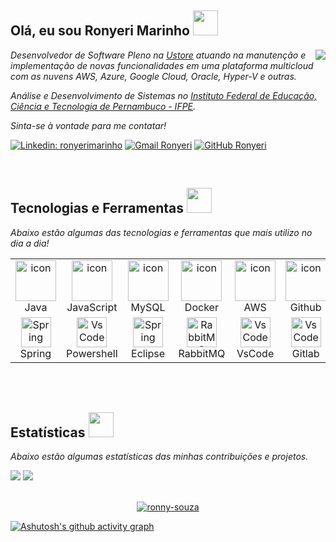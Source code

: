 <h2>Olá, eu sou Ronyeri Marinho <img src="https://media.giphy.com/media/l2C9j6q7iTi6qSYMmw/giphy.gif" width="40"/></h2>
 
<img align="right" src="https://github-readme-stats.vercel.app/api/top-langs/?username=ronny-souza&theme=tokyonight&show_icons=true&hide_border=true&layout=compact"/>

<p>
 <em>
  Desenvolvedor de Software Pleno na <a href="https://ustore.com.br/">Ustore</a> atuando na manutenção e implementação de novas funcionalidades em uma plataforma multicloud com as nuvens AWS, Azure, Google Cloud, Oracle, Hyper-V e outras.
 </em>
</p>

<p>
 <em>
  Análise e Desenvolvimento de Sistemas no <a href="https://www.ifpe.edu.br/">Instituto Federal de Educação, Ciência e Tecnologia de Pernambuco - IFPE</a>.
 </em>
</p>

<p>
 <em>
  Sinta-se à vontade para me contatar!
 </em>
 </p>

[![Linkedin: ronyerimarinho](https://img.shields.io/badge/-ronyerimarinho-blue?style=flat-square&logo=Linkedin&logoColor=white&link=https://www.linkedin.com/in/ronyeri-marinho/)](https://www.linkedin.com/in/ronyeri-marinho/)
[![Gmail Ronyeri](https://img.shields.io/badge/Gmail-D14836?style=flat-square&logo=gmail&logoColor=white&link=mailto:ronyerimarinho19@gmail.com)](mailto:ronyerimarinho19@gmail.com)
[![GitHub Ronyeri](https://img.shields.io/github/followers/ronny-souza?label=follow&style=social)](https://github.com/ronny-souza)

<br/>
<div>
<h2>Tecnologias e Ferramentas <img src="https://media.giphy.com/media/6LTJ4inRqlvmxtbLuV/giphy.gif" width="40"/></h2>
 
 <p>
 <em>
  Abaixo estão algumas das tecnologias e ferramentas que mais utilizo no dia a dia!
 </em>
 </p>
 
 <div>
<table> 
 <tr>
  <td align="center" width="96">
   <img src="https://techstack-generator.vercel.app/java-icon.svg" alt="icon" width="65" height="65" />
   <br>Java
  </td>
  <td align="center" width="96">
   <img src="https://techstack-generator.vercel.app/js-icon.svg" alt="icon" width="65" height="65" />
   <br>JavaScript
  </td>
    <td align="center" width="96">
   <img src="https://techstack-generator.vercel.app/mysql-icon.svg" alt="icon" width="65" height="65" />
    <br>MySQL
  </td>
    <td align="center" width="96">
   <img src="https://techstack-generator.vercel.app/docker-icon.svg" alt="icon" width="65" height="65" />
   <br>Docker
  </td>
      <td align="center" width="96">
        <img src="https://techstack-generator.vercel.app/aws-icon.svg" alt="icon" width="65" height="65" />
      <br>AWS
    </td>
    <td align="center" width="96">
        <img src="https://techstack-generator.vercel.app/github-icon.svg" alt="icon" width="65" height="65" />
      <br>Github
    </td>
        <td align="center" width="96">
        <img src="https://techstack-generator.vercel.app/restapi-icon.svg" alt="icon" width="65" height="65" />
      <br>API
    </td>
 </tr>
 <tr>
    <td align="center"  width="96">
   <img src="https://skillicons.dev/icons?i=spring" width="48" height="48" alt="Spring" />
   <br>Spring
  </td>
    <td align="center" width="96">
   <img src="https://skillicons.dev/icons?i=powershell" width="48" height="48" alt="VsCode" />
   <br>Powershell
  </td>
  <td align="center"  width="96">
   <img src="https://skillicons.dev/icons?i=eclipse" width="48" height="48" alt="Spring" />
   <br>Eclipse
  </td>
  <td align="center"  width="96">
   <img src="https://skillicons.dev/icons?i=rabbitmq" width="48" height="48" alt="RabbitMQ" />
   <br>RabbitMQ
  </td>
  <td align="center" width="96">
   <img src="https://skillicons.dev/icons?i=vscode" width="48" height="48" alt="VsCode" />
    <br>VsCode
  </td>
      <td align="center" width="96">
   <img src="https://skillicons.dev/icons?i=gitlab" width="48" height="48" alt="VsCode" />
   <br>Gitlab
  </td>
    <td align="center" width="96"> 
        <img src="https://user-images.githubusercontent.com/25181517/192108372-f71d70ac-7ae6-4c0d-8395-51d8870c2ef0.png" width="48" height="48" alt="Git" />
      <br>Git
    </td>
 </tr>
</table>
<br>

</div>

<br/>
<div>
<h2>Estatísticas <img src="https://media.giphy.com/media/sFawvbjwFzgZdAa7K3/giphy.gif" width="40"/></h2>
 
 <p>
 <em>
  Abaixo estão algumas estatísticas das minhas contribuições e projetos.
 </em>
 </p>

<div>
 <div>
  <img src="https://github-readme-stats.vercel.app/api?username=ronny-souza&theme=tokyonight&show_icons=true&hide_border=true&count_private=true"/>
  <img src="https://github-readme-streak-stats.herokuapp.com/?user=ronny-souza&theme=tokyonight&hide_border=true"/>
</div>

<br/>
<p align="center"> <a href="https://github.com/ryo-ma/github-profile-trophy"><img src="https://github-profile-trophy.vercel.app/?username=ronny-souza&theme=tokyonight&margin-w=10&margin-h=15&row=1" alt="ronny-souza" /></a> </p>


[![Ashutosh's github activity graph](https://github-readme-activity-graph.vercel.app/graph?username=ronny-souza&bg_color=22272e&color=ff6600&line=ff6600&point=ffffff&area=true&hide_border=true)](https://github.com/ashutosh00710/github-readme-activity-graph)

<br/>

